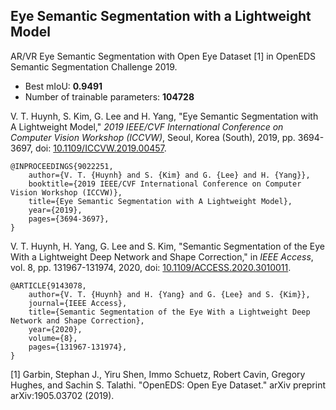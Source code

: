 ## Eye Semantic Segmentation with a Lightweight Model
AR/VR Eye Semantic Segmentation with Open Eye Dataset [1] in OpenEDS Semantic Segmentation Challenge 2019.
- Best mIoU: **0.9491**
- Number of trainable parameters: **104728**


V. T. Huynh, S. Kim, G. Lee and H. Yang, "Eye Semantic Segmentation with A Lightweight Model," *2019 IEEE/CVF International Conference on Computer Vision Workshop (ICCVW)*, Seoul, Korea (South), 2019, pp. 3694-3697, doi: [10.1109/ICCVW.2019.00457](https://ieeexplore.ieee.org/document/9022251).
```
@INPROCEEDINGS{9022251,  
    author={V. T. {Huynh} and S. {Kim} and G. {Lee} and H. {Yang}},  
    booktitle={2019 IEEE/CVF International Conference on Computer Vision Workshop (ICCVW)},   
    title={Eye Semantic Segmentation with A Lightweight Model},   
    year={2019},  
    pages={3694-3697},
}
```

V. T. Huynh, H. Yang, G. Lee and S. Kim, "Semantic Segmentation of the Eye With a Lightweight Deep Network and Shape Correction," in *IEEE Access*, vol. 8, pp. 131967-131974, 2020, doi: [10.1109/ACCESS.2020.3010011](https://ieeexplore.ieee.org/document/9143078).
```
@ARTICLE{9143078,  
    author={V. T. {Huynh} and H. {Yang} and G. {Lee} and S. {Kim}},  
    journal={IEEE Access},   
    title={Semantic Segmentation of the Eye With a Lightweight Deep Network and Shape Correction},   
    year={2020},  
    volume={8},  
    pages={131967-131974},
}
```
[1] Garbin, Stephan J., Yiru Shen, Immo Schuetz, Robert Cavin, Gregory Hughes, and Sachin S. Talathi. "OpenEDS: Open Eye Dataset." arXiv preprint arXiv:1905.03702 (2019).
